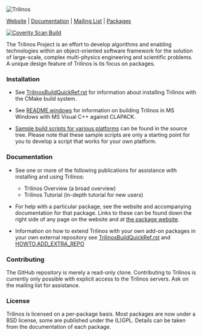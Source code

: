 ![Trilinos](http://trilinos.sandia.gov/common/logo_trilinos_moon.png)

[Website](http://trilinos.org/) |
[Documentation](http://trilinos.org/about/documentation/) |
[Mailing List](https://software.sandia.gov/mailman/listinfo/trilinos-users) |
[Packages](http://trilinos.org/packages/)

[![Coverity Scan
Build](https://scan.coverity.com/projects/1680/badge.svg)](https://scan.coverity.com/projects/1680)

The Trilinos Project is an effort to develop algorithms and enabling
technologies within an object-oriented software framework for the solution of
large-scale, complex multi-physics engineering and scientific problems. A
unique design feature of Trilinos is its focus on packages.


### Installation

- See [TrilinosBuildQuickRef.rst](https://github.com/trilinos/trilinos/blob/master/TrilinosBuildQuickRef.rst) for
  information about installing Trilinos with the CMake build system.

- See [README.windows](https://github.com/trilinos/trilinos/blob/master/cmake/tribits/doc/README.windows) for information on
  building Trilinos in MS Windows with MS Visual C++ against CLAPACK.

- [Sample build scripts for various platforms](https://github.com/trilinos/trilinos/blob/master/sampleScripts/)
  can be found in the source tree.
  Please note that these sample scripts are only a starting point for you
  to develop a script that works for your own platform.


### Documentation

- See one or more of the following publications for assistance with
  installing and using Trilinos:

  * Trilinos Overview (a broad overview)
  * Trilinos Tutorial (in-depth tutorial for new users)

- For help with a particular package, see the website and accompanying
  documentation for that package. Links to these can be found down the
  right side of any page on the website and at [the package website](http://trilinos.org/packages/).

- Information on how to extend Trilinos with your own add-on packages in your
  own external repository see
  [TrilinosBuildQuickRef.rst](https://github.com/trilinos/trilinos/blob/master/TrilinosBuildQuickRef.rst)
  and
  [HOWTO.ADD_EXTRA_REPO](https://github.com/trilinos/trilinos/blob/master/cmake/tribits/doc/HOWTO.ADD_EXTRA_REPO)


### Contributing

The GitHub repository is merely a read-only clone. Contributing to Trilinos is
currently only possible with explicit access to the Trilinos servers. Ask on
the mailing list for assistance.


### License

Trilinos is licensed on a per-package basis. Most packages are now under a BSD
license, some are published under the (L)GPL. Details can be taken from the
documentation of each package.
